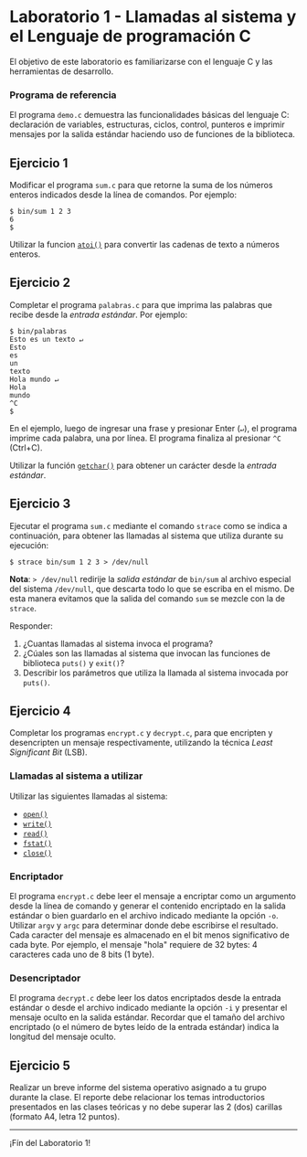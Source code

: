 # Laboratorio 1 - Llamadas al sistema y el Lenguaje de programación C
El objetivo de este laboratorio es familiarizarse con el lenguaje C y las herramientas de desarrollo.

### Programa de referencia
El programa `demo.c` demuestra las funcionalidades básicas del lenguaje C: declaración de variables, estructuras, ciclos, control, punteros e imprimir mensajes por la salida estándar haciendo uso de funciones de la biblioteca.

## Ejercicio 1
Modificar el programa `sum.c` para que retorne la suma de los números enteros indicados desde la línea de comandos. Por ejemplo:
```
$ bin/sum 1 2 3
6
$
```
Utilizar la funcion [`atoi()`](https://www.man7.org/linux/man-pages/man3/atoi.3.html) para convertir las cadenas de texto a números enteros.

## Ejercicio 2
Completar el programa `palabras.c` para que imprima las palabras que recibe desde la _entrada estándar_. Por ejemplo:
```
$ bin/palabras
Esto es un texto ↵
Esto
es
un
texto
Hola mundo ↵
Hola
mundo
^C
$
```
En el ejemplo, luego de ingresar una frase y presionar Enter (`↵`), el programa imprime cada palabra, una por línea. El programa finaliza al presionar `^C` (Ctrl+C).

Utilizar la función [`getchar()`](https://www.man7.org/linux/man-pages/man3/getchar.3.html) para obtener un carácter desde la _entrada estándar_.

## Ejercicio 3
Ejecutar el programa `sum.c` mediante el comando `strace` como se indica a continuación, para obtener las llamadas al sistema que utiliza durante su ejecución:

```console
$ strace bin/sum 1 2 3 > /dev/null
```

**Nota**: `> /dev/null` redirije la _salida estándar_ de `bin/sum` al archivo especial del sistema `/dev/null`, que descarta todo lo que se escriba en el mismo. De esta manera evitamos que la salida del comando `sum` se mezcle con la de `strace`.

Responder:

1. ¿Cuantas llamadas al sistema invoca el programa?
2. ¿Cúales son las llamadas al sistema que invocan las funciones de biblioteca `puts()` y `exit()`?
3. Describir los parámetros que utiliza la llamada al sistema invocada por `puts()`.

## Ejercicio 4
Completar los programas `encrypt.c` y `decrypt.c`, para que encripten y desencripten un mensaje respectivamente, utilizando la técnica *Least Significant Bit* (LSB).

### Llamadas al sistema a utilizar

Utilizar las siguientes llamadas al sistema:

- [`open()`](http://man7.org/linux/man-pages/man2/open.2.html)
- [`write()`](http://man7.org/linux/man-pages/man2/write.2.html)
- [`read()`](http://man7.org/linux/man-pages/man2/read.2.html)
- [`fstat()`](http://man7.org/linux/man-pages/man2/fstat.2.html)
- [`close()`](http://man7.org/linux/man-pages/man2/close.2.html)

### Encriptador
El programa `encrypt.c` debe leer el mensaje a encriptar como un argumento desde la línea de comando y generar el contenido encriptado en la salida estándar o bien guardarlo en el archivo indicado mediante la opción `-o`. Utilizar `argv` y `argc` para determinar donde debe escribirse el resultado. Cada caracter del mensaje es almacenado en el bit menos significativo de cada byte. Por ejemplo, el mensaje "hola" requiere de 32 bytes: 4 caracteres cada uno de 8 bits (1 byte).

### Desencriptador
El programa `decrypt.c` debe leer los datos encriptados desde la entrada estándar o desde el archivo indicado mediante la opción `-i` y presentar el mensaje oculto en la salida estándar. Recordar que el tamaño del archivo encriptado (o el número de bytes leído de la entrada estándar) indica la longitud del mensaje oculto.

## Ejercicio 5

Realizar un breve informe del sistema operativo asignado a tu grupo durante la clase. El reporte debe relacionar los temas introductorios presentados en las clases teóricas y no debe superar las 2 (dos) carillas (formato A4, letra 12 puntos).

---

¡Fín del Laboratorio 1!
